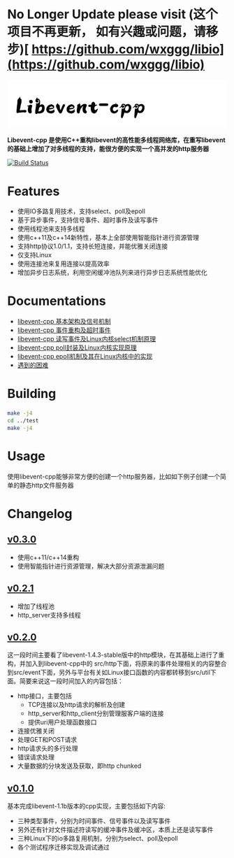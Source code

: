 # No Longer Update please visit (这个项目不再更新， 如有兴趣或问题，请移步)[ https://github.com/wxggg/libio](https://github.com/wxggg/libio)

![](res/libevent-cpp.png)

**Libevent-cpp 是使用C++重构libevent的高性能多线程网络库，在重写libevent的基础上增加了对多线程的支持，能很方便的实现一个高并发的http服务器**

[![Build Status](https://api.travis-ci.com/wxggg/libevent-cpp.svg)](https://travis-ci.com/wxggg/libevent-cpp)


# Features
* 使用IO多路复用技术，支持select、poll及epoll
* 基于异步事件，支持信号事件、超时事件及读写事件
* 使用线程池来支持多线程
* 使用c++11及c++14新特性，基本上全部使用智能指针进行资源管理
* 支持http协议1.0/1.1，支持长短连接，并能优雅关闭连接
* 仅支持Linux
* 使用连接池来复用连接以提高效率
* 增加异步日志系统，利用空闲缓冲池队列来进行异步日志系统性能优化

# Documentations
* [libevent-cpp 基本架构及信号机制](docs/1-libevent-cpp-0.0.1-signal.md)
* [libevent-cpp 事件重构及超时事件](docs/2-libevent-cpp-0.0.2-time.md)
* [libevent-cpp 读写事件及Linux内核select机制原理](docs/3-libevent-cpp-0.0.3-select.md)
* [libevent-cpp poll封装及Linux内核实现原理](docs/4-libevent-cpp-0.0.4-poll.md)
* [libevent-cpp epoll机制及其在Linux内核中的实现](docs/5-libevent-cpp-0.0.5-epoll.md)
* [遇到的困难](docs/trouble.md)

# Building
```bash
make -j4
cd ../test
make -j4
```

# Usage
使用libevent-cpp能够非常方便的创建一个http服务器，比如如下例子创建一个简单的静态http文件服务器

# Changelog

## [v0.3.0](https://github.com/wxggg/libevent-cpp/releases/tag/v0.3.0)
* 使用c++11/c++14重构
* 使用智能指针进行资源管理，解决大部分资源泄漏问题

## [v0.2.1](https://github.com/wxggg/libevent-cpp/releases/tag/v0.2.1)
* 增加了线程池
* http_server支持多线程

## [v0.2.0](https://github.com/wxggg/libevent-cpp/releases/tag/v0.2.0)
这一段时间主要看了libevent-1.4.3-stable版中的http模块，在其基础上进行了重构，并加入到libevent-cpp中的 src/http下面，将原来的事件处理相关的内容整合到src/event下面，另外与平台有关如Linux接口函数的内容都转移到src/util下面。简要来说这一段时间加入的内容包括：
* http接口，主要包括
  * TCP连接以及http请求的解析及创建
  * http_server和http_client分别管理服客户端的连接
  * 提供uri用户处理函数接口
* 连接优雅关闭
* 处理GET和POST请求
* http请求头的多行处理
* 错误请求处理
* 大量数据的分块发送及获取，即http chunked

## [v0.1.0](https://github.com/wxggg/libevent-cpp/releases/tag/0.1.0)
基本完成libevent-1.1b版本的cpp实现，主要包括如下内容:
* 三种类型事件，分别为时间事件、信号事件以及读写事件
* 另外还有针对文件描述符读写的缓冲事件及缓冲区，本质上还是读写事件
* 三种Linux下的io多路复用机制，分别为select、poll及epoll
* 各个测试程序迁移实现及调试通过


